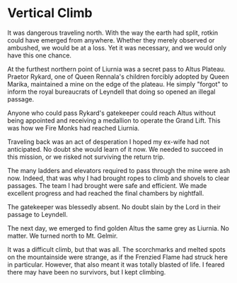 # Vertical Climb

It was dangerous traveling north. With the way the earth had split, rotkin could have emerged from anywhere. Whether they merely observed or ambushed, we would be at a loss. Yet it was necessary, and we would only have this one chance.

At the furthest northern point of Liurnia was a secret pass to Altus Plateau. Praetor Rykard, one of Queen Rennala's children forcibly adopted by Queen Marika, maintained a mine on the edge of the plateau. He simply "forgot" to inform the royal bureaucrats of Leyndell that doing so opened an illegal passage.

Anyone who could pass Rykard's gatekeeper could reach Altus without being appointed and receiving a medallion to operate the Grand Lift. This was how we Fire Monks had reached Liurnia.

Traveling back was an act of desperation I hoped my ex-wife had not anticipated. No doubt she would learn of it now. We needed to succeed in this mission, or we risked not surviving the return trip.

The many ladders and elevators required to pass through the mine were ash now. Indeed, that was why I had brought ropes to climb and shovels to clear passages. The team I had brought were safe and efficient. We made excellent progress and had reached the final chambers by nightfall.

The gatekeeper was blessedly absent. No doubt slain by the Lord in their passage to Leyndell.

The next day, we emerged to find golden Altus the same grey as Liurnia. No matter. We turned north to Mt. Gelmir.

It was a difficult climb, but that was all. The scorchmarks and melted spots on the mountainside were strange, as if the Frenzied Flame had struck here in particular. However, that also meant it was totally blasted of life. I feared there may have been no survivors, but I kept climbing.
